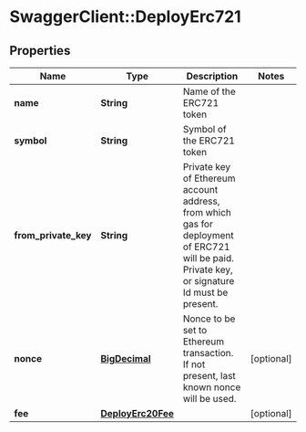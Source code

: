 # SwaggerClient::DeployErc721

## Properties
Name | Type | Description | Notes
------------ | ------------- | ------------- | -------------
**name** | **String** | Name of the ERC721 token | 
**symbol** | **String** | Symbol of the ERC721 token | 
**from_private_key** | **String** | Private key of Ethereum account address, from which gas for deployment of ERC721 will be paid. Private key, or signature Id must be present. | 
**nonce** | [**BigDecimal**](BigDecimal.md) | Nonce to be set to Ethereum transaction. If not present, last known nonce will be used. | [optional] 
**fee** | [**DeployErc20Fee**](DeployErc20Fee.md) |  | [optional] 

